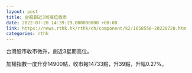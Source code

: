 ```yaml
---
layout: post
title: 台股創近3周高位收市
date: 2022-07-20 14:39:29.000000000 +08:00
link: https://news.rthk.hk/rthk/ch/component/k2/1658556-20220720.htm
categories: rthk
---
```


台灣股市收市微升，創近3星期高位。

加權指數一度升穿14900點，收市報14733點，升39點，升幅0.27%。
